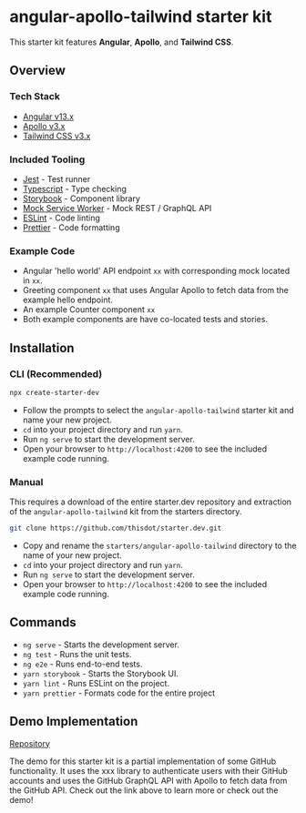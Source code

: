 # angular-apollo-tailwind starter kit

This starter kit features **Angular**, **Apollo**, and **Tailwind CSS**.

## Overview

### Tech Stack

- [Angular v13.x](https://nextjs.org)
- [Apollo v3.x](https://reactjs.org)
- [Tailwind CSS v3.x](https://tailwindcss.com/)

### Included Tooling

- [Jest](https://jestjs.io/) - Test runner
- [Typescript](https://www.typescriptlang.org/) - Type checking
- [Storybook](https://storybook.js.org/) - Component library
- [Mock Service Worker](https://mswjs.io/) - Mock REST / GraphQL API
- [ESLint](https://eslint.org/) - Code linting
- [Prettier](https://prettier.io/) - Code formatting

### Example Code

- Angular 'hello world' API endpoint `xx` with corresponding mock located in `xx`.
- Greeting component `xx` that uses Angular Apollo to fetch data from the example hello endpoint.
- An example Counter component `xx`
- Both example components are have co-located tests and stories.

## Installation

### CLI (Recommended)

```bash
npx create-starter-dev
```

- Follow the prompts to select the `angular-apollo-tailwind` starter kit and name your new project.
- `cd` into your project directory and run `yarn`.
- Run `ng serve` to start the development server.
- Open your browser to `http://localhost:4200` to see the included example code running.

### Manual

This requires a download of the entire starter.dev repository and extraction of the `angular-apollo-tailwind` kit from the starters directory.

```bash
git clone https://github.com/thisdot/starter.dev.git
```

- Copy and rename the `starters/angular-apollo-tailwind` directory to the name of your new project.
- `cd` into your project directory and run `yarn`.
- Run `ng serve` to start the development server.
- Open your browser to `http://localhost:4200` to see the included example code running.

## Commands

- `ng serve` - Starts the development server.
- `ng test` - Runs the unit tests.
- `ng e2e` - Runs end-to-end tests.
- `yarn storybook` - Starts the Storybook UI.
- `yarn lint` - Runs ESLint on the project.
- `yarn prettier` - Formats code for the entire project

## Demo Implementation

[Repository](https://github.com/thisdot/starter.dev-showcases/tree/main/angular-apollo-tailwind)

The demo for this starter kit is a partial implementation of some GitHub functionality. It uses the xxx library to authenticate users with their GitHub accounts and uses the GitHub GraphQL API with Apollo to fetch data from the GitHub API. Check out the link above to learn more or check out the demo!
